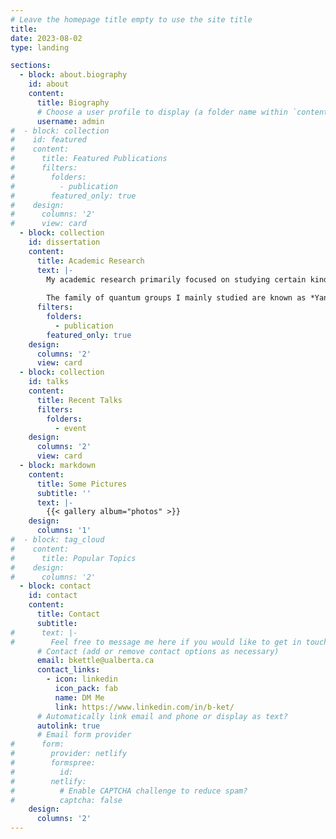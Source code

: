 ```yaml
---
# Leave the homepage title empty to use the site title
title:
date: 2023-08-02
type: landing

sections:
  - block: about.biography
    id: about
    content:
      title: Biography
      # Choose a user profile to display (a folder name within `content/authors/`)
      username: admin
#  - block: collection
#    id: featured
#    content:
#      title: Featured Publications
#      filters:
#        folders:
#          - publication
#        featured_only: true
#    design:
#      columns: '2'
#      view: card
  - block: collection
    id: dissertation
    content:
      title: Academic Research
      text: |-
        My academic research primarily focused on studying certain kinds of Hopf algebras known as *quantum groups*. The value of these types of objects are often realized in terms of their representations, where they can yield non-trivial solutions to important consistency equations for quantum integrable systems found in statistical mechanics.
       
        The family of quantum groups I mainly studied are known as *Yangians*, usually denoted {{< math >}}$\operatorname{Y}(\mathfrak{g})${{< /math >}} for a suitable Lie algebra or Lie superalgebra {{< math >}}$\mathfrak{g}${{< /math >}}. In September of 2023, I successfully defended my PhD dissertation, titled *Orthosymplectic, Periplectic, and Twisted Super Yangians*, wherein several algebraic and representation theoretic results are proven about Yangians based on certain Lie superalgebras. One can access my PhD dissertation via the link available below.
      filters:
        folders:
          - publication
        featured_only: true
    design:
      columns: '2'
      view: card
  - block: collection
    id: talks
    content:
      title: Recent Talks
      filters:
        folders:
          - event
    design:
      columns: '2'
      view: card
  - block: markdown
    content:
      title: Some Pictures
      subtitle: ''
      text: |-
        {{< gallery album="photos" >}}
    design:
      columns: '1'
#  - block: tag_cloud
#    content:
#      title: Popular Topics
#    design:
#      columns: '2'
  - block: contact
    id: contact
    content:
      title: Contact
      subtitle:
#      text: |-
#        Feel free to message me here if you would like to get in touch.
      # Contact (add or remove contact options as necessary)
      email: bkettle@ualberta.ca
      contact_links:
        - icon: linkedin
          icon_pack: fab
          name: DM Me
          link: https://www.linkedin.com/in/b-ket/
      # Automatically link email and phone or display as text?
      autolink: true
      # Email form provider
#      form:
#        provider: netlify
#        formspree:
#          id:
#        netlify:
#          # Enable CAPTCHA challenge to reduce spam?
#          captcha: false
    design:
      columns: '2'
---
```

